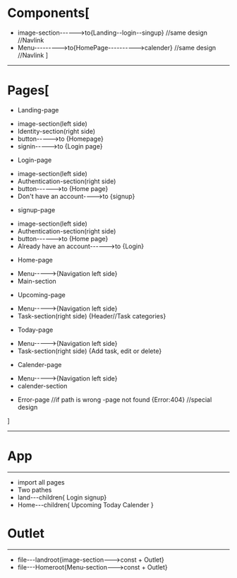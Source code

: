 # Components[
* image-section------>to{Landing--login--singup} //same design //Navlink
* Menu--------->to{HomePage---------->calender} //same design //Navlink
]
_________________________________________________
# Pages[

* Landing-page
- image-section(left side)
- Identity-section(right side)
- button----->to {Homepage}
- signin----->to {Login page}
* Login-page
- image-section(left side)
- Authentication-section(right side)
- button------>to {Home page}
- Don't have an account---->to {signup}
* signup-page
- image-section(left side)
- Authentication-section(right side)
- button------>to {Home page}
- Already have an account------>to {Login}
* Home-page
- Menu----->{Navigation left side}
- Main-section
* Upcoming-page
- Menu----->{Navigation left side}
- Task-section(right side) {Header//Task categories}
* Today-page
- Menu----->{Navigation left side}
- Task-section(right side) {Add task, edit or delete}
* Calender-page
- Menu----->{Navigation left side}
- calender-section
* Error-page //if path is wrong
-page not found  {Error:404} //special design

]
_____________________________________________________________________________________
# App                                                                                             
----------
* import all pages
* Two pathes
* land---children{ Login  signup}
* Home---children{ Upcoming  Today  Calender }
# Outlet
-----------
* file---landroot{image-section--->const + Outlet}
* file---Homeroot{Menu-section--->const + Outlet}







